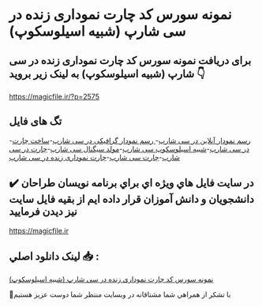 # نمونه سورس کد چارت نموداری زنده در سی شارپ (شبیه اسیلوسکوپ)

## برای دریافت نمونه سورس کد چارت نموداری زنده در سی شارپ (شبیه اسیلوسکوپ) به لینک زیر بروید 👇

https://magicfile.ir/?p=2575

## تگ های فایل

-[رسم نمودار آنلاین در سی شارپ](https://magicfile.ir/product/%d8%b3%d9%88%d8%b1%d8%b3-%da%a9%d8%af-%da%86%d8%a7%d8%b1%d8%aa-%d9%86%d9%85%d9%88%d8%af%d8%a7%d8%b1%db%8c-%d8%b2%d9%86%d8%af%d9%87-%d8%af%d8%b1-%d8%b3%db%8c-%d8%b4%d8%a7%d8%b1%d9%be/)-[ رسم نمودار گرافیکی در سی شارپ](https://magicfile.ir/product/%d8%b3%d9%88%d8%b1%d8%b3-%da%a9%d8%af-%da%86%d8%a7%d8%b1%d8%aa-%d9%86%d9%85%d9%88%d8%af%d8%a7%d8%b1%db%8c-%d8%b2%d9%86%d8%af%d9%87-%d8%af%d8%b1-%d8%b3%db%8c-%d8%b4%d8%a7%d8%b1%d9%be/)-[ساخت چارت در سی شارپ](https://magicfile.ir/product/%d8%b3%d9%88%d8%b1%d8%b3-%da%a9%d8%af-%da%86%d8%a7%d8%b1%d8%aa-%d9%86%d9%85%d9%88%d8%af%d8%a7%d8%b1%db%8c-%d8%b2%d9%86%d8%af%d9%87-%d8%af%d8%b1-%d8%b3%db%8c-%d8%b4%d8%a7%d8%b1%d9%be/)-[شبیه اسیلوسکوپ سی شارپ](https://magicfile.ir/product/%d8%b3%d9%88%d8%b1%d8%b3-%da%a9%d8%af-%da%86%d8%a7%d8%b1%d8%aa-%d9%86%d9%85%d9%88%d8%af%d8%a7%d8%b1%db%8c-%d8%b2%d9%86%d8%af%d9%87-%d8%af%d8%b1-%d8%b3%db%8c-%d8%b4%d8%a7%d8%b1%d9%be/)-[مولد سیگنال سی شارپ](https://magicfile.ir/product/%d8%b3%d9%88%d8%b1%d8%b3-%da%a9%d8%af-%da%86%d8%a7%d8%b1%d8%aa-%d9%86%d9%85%d9%88%d8%af%d8%a7%d8%b1%db%8c-%d8%b2%d9%86%d8%af%d9%87-%d8%af%d8%b1-%d8%b3%db%8c-%d8%b4%d8%a7%d8%b1%d9%be/)-[چارت در سی شارپ](https://magicfile.ir/product/%d8%b3%d9%88%d8%b1%d8%b3-%da%a9%d8%af-%da%86%d8%a7%d8%b1%d8%aa-%d9%86%d9%85%d9%88%d8%af%d8%a7%d8%b1%db%8c-%d8%b2%d9%86%d8%af%d9%87-%d8%af%d8%b1-%d8%b3%db%8c-%d8%b4%d8%a7%d8%b1%d9%be/)-[چارت سی شارپ](https://magicfile.ir/product/%d8%b3%d9%88%d8%b1%d8%b3-%da%a9%d8%af-%da%86%d8%a7%d8%b1%d8%aa-%d9%86%d9%85%d9%88%d8%af%d8%a7%d8%b1%db%8c-%d8%b2%d9%86%d8%af%d9%87-%d8%af%d8%b1-%d8%b3%db%8c-%d8%b4%d8%a7%d8%b1%d9%be/)-[چارت نموداری زنده در سی شارپ](https://magicfile.ir/product/%d8%b3%d9%88%d8%b1%d8%b3-%da%a9%d8%af-%da%86%d8%a7%d8%b1%d8%aa-%d9%86%d9%85%d9%88%d8%af%d8%a7%d8%b1%db%8c-%d8%b2%d9%86%d8%af%d9%87-%d8%af%d8%b1-%d8%b3%db%8c-%d8%b4%d8%a7%d8%b1%d9%be/)

## ✔️ در سايت فايل هاي ويژه اي براي برنامه نويسان طراحان دانشجويان و دانش آموزان قرار داده ايم از بقيه فايل سايت نيز ديدن فرماييد

https://magicfile.ir


## لينک دانلود اصلي 📥 :

[نمونه سورس کد چارت نموداری زنده در سی شارپ (شبیه اسیلوسکوپ)](https://magicfile.ir/product/%d8%b3%d9%88%d8%b1%d8%b3-%da%a9%d8%af-%da%86%d8%a7%d8%b1%d8%aa-%d9%86%d9%85%d9%88%d8%af%d8%a7%d8%b1%db%8c-%d8%b2%d9%86%d8%af%d9%87-%d8%af%d8%b1-%d8%b3%db%8c-%d8%b4%d8%a7%d8%b1%d9%be/) 


🙏با تشکر از همراهي شما مشتاقانه در وبسایت منتظر شما دوست عزیز هستیم

